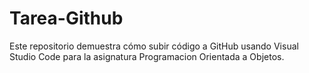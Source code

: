 # Tarea-Github

 Este repositorio demuestra cómo subir código a GitHub
usando Visual Studio Code para la asignatura Programacion Orientada a Objetos.
